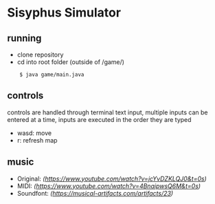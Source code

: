 # Sisyphus Simulator
## running
* clone repository 
* cd into root folder (outside of /game/)
``` shell     
    $ java game/main.java
```   


## controls
controls are handled through terminal text input, multiple inputs can be entered at a time, inputs are executed in the order they are typed

* wasd: move
* r: refresh map

## music
* Original: *(https://www.youtube.com/watch?v=jcYvDZKLQJ0&t=0s)*
* MIDI: *(https://www.youtube.com/watch?v=4BnaipwsQ6M&t=0s)*
* Soundfont: *(https://musical-artifacts.com/artifacts/23)*
